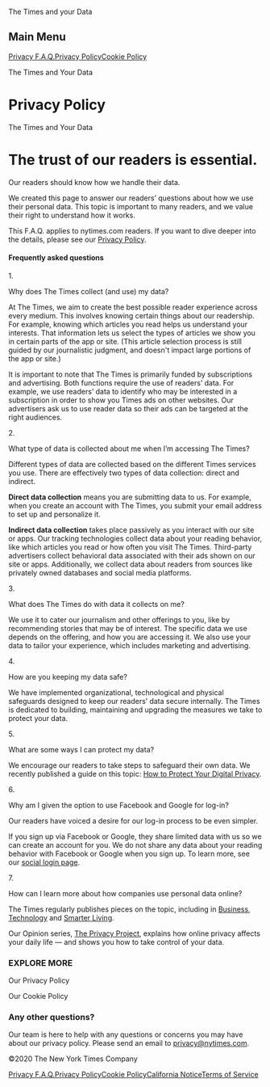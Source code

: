 <div id="app">

<div class="App">

<div class="css-kq8yt" data-role="dialog" data-aria-modal="false">

<div class="css-tpyegx">

<div class="css-17vh6q6">

The Times and your Data

</div>

<div class="css-1mhyh9y">

## Main Menu

[Privacy F.A.Q.](/privacy)[Privacy
Policy](/privacy/privacy-policy)[Cookie Policy](/privacy/cookie-policy)

</div>

</div>

</div>

<div class="css-wo5zbc" data-role="main" data-aria-hidden="false">

<div class="Home">

<div class="HeroSection" data-aria-live="polite">

<div class="section css-10g1wgm">

<div class="css-ykay9g">

<div class="css-1xd5y6g">

The Times and Your Data

# Privacy Policy

</div>

</div>

</div>

<div class="css-ykay9g">

<div class="css-1xd5y6g">

The Times and Your Data

# The trust of our readers is essential.

</div>

</div>

</div>

<div class="section css-lwsze8">

<div class="css-ykay9g">

<div class="css-ducv57">

Our readers should know how we handle their data.

We created this page to answer our readers’ questions about how we use
their personal data. This topic is important to many readers, and we
value their right to understand how it works.

This F.A.Q. applies to nytimes.com readers. If you want to dive deeper
into the details, please see our [Privacy
Policy](/privacy/privacy-policy).

</div>

</div>

</div>

<div id="faqComponent" class="FaqComponent">

<div id="faq-section" class="section css-1p8efyv">

<div class="css-ykay9g">

<div class="css-jes3yq">

#### Frequently asked questions

</div>

<div class="css-19xyuqs">

<div id="why-does-the-times-collect-and-use-my-data" class="css-1hwfw1e">

<div class="css-7lgvd5">

1\.

</div>

Why does The Times collect (and use) my
data?

<div class="css-7rj3o4">

</div>

<div id="region-why-does-the-times-collect-and-use-my-data" class="accordion-content answer open" data-role="region" data-aria-labelledby="why-does-the-times-collect-and-use-my-data">

At The Times, we aim to create the best possible reader experience
across every medium. This involves knowing certain things about our
readership. For example, knowing which articles you read helps us
understand your interests. That information lets us select the types of
articles we show you in certain parts of the app or site. (This article
selection process is still guided by our journalistic judgment, and
doesn't impact large portions of the app or site.)

It is important to note that The Times is primarily funded by
subscriptions and advertising. Both functions require the use of
readers’ data. For example, we use readers’ data to identify who may
be interested in a subscription in order to show you Times ads on other
websites. Our advertisers ask us to use reader data so their ads can be
targeted at the right audiences.

</div>

</div>

<div id="what-type-of-data-is-collected-about-me" class="css-1hwfw1e">

<div class="css-7lgvd5">

2\.

</div>

What type of data is collected about me when I’m accessing The
Times?

<div class="css-7rj3o4">

</div>

<div id="region-what-type-of-data-is-collected-about-me" class="accordion-content answer open" data-role="region" data-aria-labelledby="what-type-of-data-is-collected-about-me">

Different types of data are collected based on the different Times
services you use. There are effectively two types of data collection:
direct and indirect.

**Direct data collection** means you are submitting data to us. For
example, when you create an account with The Times, you submit your
email address to set up and personalize it.

**Indirect data collection** takes place passively as you interact with
our site or apps. Our tracking technologies collect data about your
reading behavior, like which articles you read or how often you visit
The Times. Third-party advertisers collect behavioral data associated
with their ads shown on our site or apps. Additionally, we collect data
about readers from sources like privately owned databases and social
media
platforms.

</div>

</div>

<div id="what-does-the-times-do-with-the-data-it-collects-on-me" class="css-1hwfw1e">

<div class="css-7lgvd5">

3\.

</div>

What does The Times do with data it collects on
me?

<div class="css-7rj3o4">

</div>

<div id="region-what-does-the-times-do-with-the-data-it-collects-on-me" class="accordion-content answer open" data-role="region" data-aria-labelledby="what-does-the-times-do-with-the-data-it-collects-on-me">

We use it to cater our journalism and other offerings to you, like by
recommending stories that may be of interest. The specific data we use
depends on the offering, and how you are accessing it. We also use your
data to tailor your experience, which includes marketing and
advertising.

</div>

</div>

<div id="how-are-you-keeping-my-data-safe" class="css-1hwfw1e">

<div class="css-7lgvd5">

4\.

</div>

How are you keeping my data
safe?

<div class="css-7rj3o4">

</div>

<div id="region-how-are-you-keeping-my-data-safe" class="accordion-content answer open" data-role="region" data-aria-labelledby="how-are-you-keeping-my-data-safe">

We have implemented organizational, technological and physical
safeguards designed to keep our readers’ data secure internally. The
Times is dedicated to building, maintaining and upgrading the measures
we take to protect your data.

</div>

</div>

<div id="what-are-some-ways-i-can-protect-my-data" class="css-1hwfw1e">

<div class="css-7lgvd5">

5\.

</div>

What are some ways I can protect my
data?

<div class="css-7rj3o4">

</div>

<div id="region-what-are-some-ways-i-can-protect-my-data" class="accordion-content answer open" data-role="region" data-aria-labelledby="what-are-some-ways-i-can-protect-my-data">

We encourage our readers to take steps to safeguard their own data. We
recently published a guide on this topic: [How to Protect Your Digital
Privacy](https://www.nytimes.com/guides/privacy-project/how-to-protect-your-digital-privacy).

</div>

</div>

<div id="why-am-i-given-the-option-to-use-facebook-and-google" class="css-1hwfw1e">

<div class="css-7lgvd5">

6\.

</div>

Why am I given the option to use Facebook and Google for
log-in?

<div class="css-7rj3o4">

</div>

<div id="region-why-am-i-given-the-option-to-use-facebook-and-google" class="accordion-content answer open" data-role="region" data-aria-labelledby="why-am-i-given-the-option-to-use-facebook-and-google">

Our readers have voiced a desire for our log-in process to be even
simpler.

If you sign up via Facebook or Google, they share limited data with us
so we can create an account for you. We do not share any data about your
reading behavior with Facebook or Google when you sign up. To learn
more, see our [social login
page](https://help.nytimes.com/hc/en-us/articles/115014887628-Social-login).

</div>

</div>

<div id="how-can-i-learn-more-about-how-companies-use-personal-data-online" class="css-1hwfw1e">

<div class="css-7lgvd5">

7\.

</div>

How can I learn more about how companies use personal data
online?

<div class="css-7rj3o4">

</div>

<div id="region-how-can-i-learn-more-about-how-companies-use-personal-data-online" class="accordion-content answer open" data-role="region" data-aria-labelledby="how-can-i-learn-more-about-how-companies-use-personal-data-online">

The Times regularly publishes pieces on the topic, including in
[Business](https://www.nytimes.com/2019/11/04/business/secret-consumer-score-access.html),
[Technology](https://www.nytimes.com/2019/11/19/technology/artificial-intelligence-dawn-song.html)
and [Smarter
Living](https://www.nytimes.com/2019/11/24/smarter-living/privacy-online-how-to-stop-advertiser-tracking-opt-out.html).

Our Opinion series, [The Privacy
Project](https://www.nytimes.com/series/new-york-times-privacy-project),
explains how online privacy affects your daily life — and shows you how
to take control of your data.

</div>

</div>

</div>

</div>

</div>

</div>

<div class="section css-1w5923h">

<div class="css-v6ooxq">

<div class="css-16nv8ty">

### EXPLORE MORE

<div class="css-ac8mlv">

[](/privacy/privacy-policy)

<div class="css-1i7ymwp">

</div>

<div class="css-me6bmr">

Our Privacy Policy

<div class="css-1mlqg9m">

</div>

</div>

[](/privacy/cookie-policy)

<div class="css-21hfmp">

</div>

<div class="css-me6bmr">

Our Cookie Policy

<div class="css-1mlqg9m">

</div>

</div>

</div>

</div>

</div>

</div>

<div class="QuestionForm">

<div class="section css-9ncl5x">

<div class="css-1e5gej4">

<div class="css-1jzoaci">

### Any other questions?

Our team is here to help with any questions or concerns you may have
about our privacy policy. Please send an email to <privacy@nytimes.com>.

</div>

</div>

</div>

</div>

</div>

</div>

<div id="footer" class="Footer" data-aria-hidden="false">

<div class="css-17lhb6j">

©<span class="current-year">2020</span> The New York Times Company

<span class="css-14nf8bk"></span>

</div>

<div class="css-ck9uem">

[Privacy F.A.Q.](/privacy)[Privacy
Policy](/privacy/privacy-policy)[Cookie
Policy](/privacy/cookie-policy)[California
Notice](/privacy/california-notice)[Terms of
Service](https://help.nytimes.com/hc/en-us/articles/115014893428-Terms-of-service)

</div>

</div>

</div>

</div>
